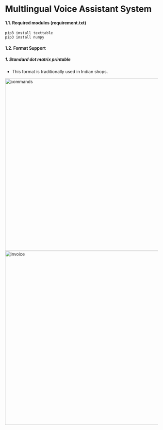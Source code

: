 # Multlingual Voice Assistant System

#### 1.1. Required modules (requirement.txt)
```
pip3 install texttable
pip3 install numpy
```

#### 1.2. Format Support 
##### 1. Standard dot matrix printable
 - This format is traditionally used in Indian shops. 
 
<img width="566" alt="commands" src="https://user-images.githubusercontent.com/1677487/41131592-0bdb9ca2-6ada-11e8-93f7-f707cdd49c90.png">
<img width="571" alt="invoice" src="https://user-images.githubusercontent.com/1677487/41131640-37669124-6ada-11e8-94a3-8934a703f5a8.png">


